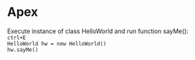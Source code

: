 # Apex

Execute instance of class HelloWorld and run function sayMe():<br />
`ctrl+E`<br />
`HelloWorld hw = new HelloWorld()`<br />
`hw.sayMe()`<br />  
